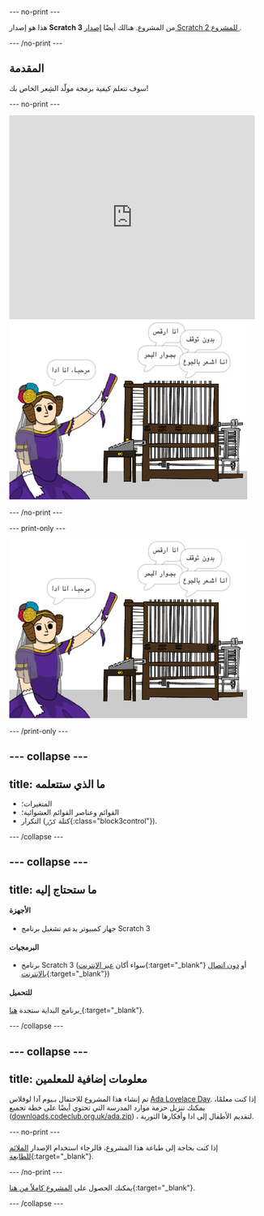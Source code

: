 --- no-print ---

هذا هو إصدار **Scratch 3** من المشروع. هنالك أيضًا [ إصدار Scratch 2 للمشروع ](https://projects.raspberrypi.org/en/projects/poetry-generator-scratch2).

--- /no-print ---

## المقدمة

سوف تتعلم كيفية برمجة مولّد الشِعر الخاص بك!

--- no-print ---

<div class="scratch-preview">
  <iframe allowtransparency="true" width="485" height="402" src="https://scratch.mit.edu/projects/embed/382656721/?autostart=false" frameborder="0" scrolling="no"></iframe>
  <img src="images/poetry-final.png">
</div>

--- /no-print ---

--- print-only ---

![لقطة شاشة للعبة](images/poetry-final.png)

--- /print-only ---

--- collapse ---
---
title: ما الذي ستتعلمه
---
+ المتغيرات؛
+ القوائم وعناصر القوائم العشوائية؛
+ التكرار (كتلة `كرّر`{:class="block3control"}).

--- /collapse ---

--- collapse ---
---
title: ما ستحتاج إليه
---
#### الأجهزة

+ جهاز كمبيوتر يدعم تشغيل برنامج Scratch 3

#### البرمجيات

+ برنامج Scratch 3 (سواء أكان [عبر الإنترنت](https://rpf.io/scratchon){:target="_blank"} أو [دون اتصال بالإنترنت](https://rpf.io/scratchoff){:target="_blank"})

#### للتحميل

برنامج البداية ستجدة [هنا ](https://rpf.io/p/ar-SA/poetry-generator-go){:target="_blank"}.

--- /collapse ---

--- collapse ---
---
title: معلومات إضافية للمعلمين
---
تم إنشاء هذا المشروع للاحتفال بـيوم آدا لوفلاس [Ada Lovelace Day](https://findingada.com). إذا كنت معلمًا، يمكنك تنزيل حزمة موارد المدرسة التي تحتوي أيضًا على خطة تجميع ([downloads.codeclub.org.uk/ada.zip](http://downloads.codeclub.org.uk/ada.zip)) ، لتقديم الأطفال إلى ادا وأفكارها الثورية.

--- no-print ---

إذا كنت بحاجة إلى طباعة هذا المشروع، فالرجاء استخدام الإصدار [الملائم للطابعة](https://projects.raspberrypi.org/ar-SA/projects/poetry-generator/print){:target="_blank"}.

--- /no-print ---

يمكنك الحصول على [المشروع كاملاً من هنا](https://rpf.io/p/ar-SA/poetry-generator-get){:target="_blank"}.

--- /collapse ---
